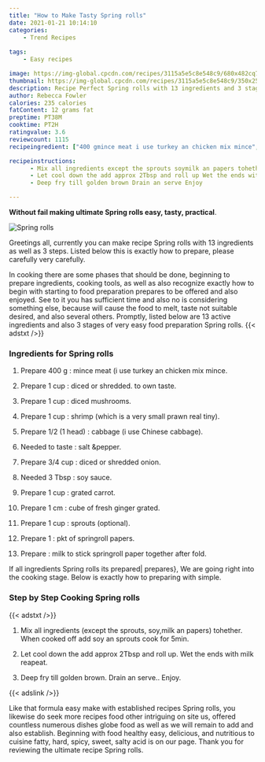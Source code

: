 ```yaml
---
title: "How to Make Tasty Spring rolls"
date: 2021-01-21 10:14:10
categories:
    - Trend Recipes
    
tags:
    - Easy recipes

image: https://img-global.cpcdn.com/recipes/3115a5e5c8e548c9/680x482cq70/spring-rolls-recipe-main-photo.jpg
thumbnail: https://img-global.cpcdn.com/recipes/3115a5e5c8e548c9/350x250cq70/spring-rolls-recipe-main-photo.jpg
description: Recipe Perfect Spring rolls with 13 ingredients and 3 stages of easy cooking.
author: Rebecca Fowler
calories: 235 calories
fatContent: 12 grams fat
preptime: PT38M
cooktime: PT2H
ratingvalue: 3.6
reviewcount: 1115
recipeingredient: ["400 gmince meat i use turkey an chicken mix mince", "1 cupdiced or shredded to own taste", "1 cupdiced mushrooms", "1 cupshrimp which is a very small prawn real tiny", "1/2 (1 head)cabbage i use Chinese cabbage", "to tastesalt pepper", "3/4 cupdiced or shredded onion", "3 Tbspsoy sauce", "1 cupgrated carrot", "1 cmcube of fresh ginger grated", "1 cupsprouts optional", "1pkt of springroll papers", "milk to stick springroll paper together after fold"]

recipeinstructions: 
      - Mix all ingredients except the sprouts soymilk an papers tohether When cooked off add soy an sprouts cook for 5min 
      - Let cool down the add approx 2Tbsp and roll up Wet the ends with milk reapeat 
      - Deep fry till golden brown Drain an serve Enjoy

---
```




**Without fail making ultimate Spring rolls easy, tasty, practical**. 


![Spring rolls](https://img-global.cpcdn.com/recipes/3115a5e5c8e548c9/680x482cq70/spring-rolls-recipe-main-photo.jpg "Spring rolls")




Greetings all, currently you can make recipe Spring rolls with 13 ingredients as well as 3 steps. Listed below this is exactly how to prepare, please carefully very carefully.

In cooking there are some phases that should be done, beginning to prepare ingredients, cooking tools, as well as also recognize exactly how to begin with starting to food preparation prepares to be offered and also enjoyed. See to it you has sufficient time and also no is considering something else, because will cause the food to melt, taste not suitable desired, and also several others. Promptly, listed below are 13 active ingredients and also 3 stages of very easy food preparation Spring rolls.
{{< adstxt />}}

### Ingredients for Spring rolls


1. Prepare 400 g : mince meat (i use turkey an chicken mix mince.

1. Prepare 1 cup : diced or shredded. to own taste.

1. Prepare 1 cup : diced mushrooms.

1. Prepare 1 cup : shrimp (which is a very small prawn real tiny).

1. Prepare 1/2 (1 head) : cabbage (i use Chinese cabbage).

1. Needed to taste : salt &amp;pepper.

1. Prepare 3/4 cup : diced or shredded onion.

1. Needed 3 Tbsp : soy sauce.

1. Prepare 1 cup : grated carrot.

1. Prepare 1 cm : cube of fresh ginger grated.

1. Prepare 1 cup : sprouts (optional).

1. Prepare 1 : pkt of springroll papers.

1. Prepare  : milk to stick springroll paper together after fold.



If all ingredients Spring rolls its prepared| prepares}, We are going right into the cooking stage. Below is exactly how to preparing with simple.

### Step by Step Cooking Spring rolls

{{< adstxt />}}


1. Mix all ingredients (except the sprouts, soy,milk an papers) tohether. When cooked off add soy an sprouts cook for 5min.



1. Let cool down the add approx 2Tbsp and roll up. Wet the ends with milk reapeat.



1. Deep fry till golden brown. Drain an serve.. Enjoy.





{{< adslink />}}

Like that formula easy make with established recipes Spring rolls, you likewise do seek more recipes food other intriguing on site us, offered countless numerous dishes globe food as well as we will remain to add and also establish. Beginning with food healthy easy, delicious, and nutritious to cuisine fatty, hard, spicy, sweet, salty acid is on our page. Thank you for reviewing the ultimate recipe Spring rolls.
